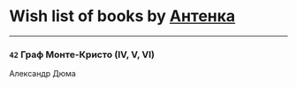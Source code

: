# Wish list of books by [Антенка](https://plus.google.com/u/0/118158645037334943900/)
---

### `42` Граф Монте-Кристо (IV, V, VI)
Александр Дюма

